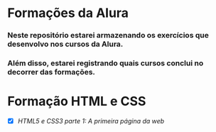 # Formações da Alura

### Neste repositório estarei armazenando os exercícios que desenvolvo nos cursos da Alura.

### Além disso, estarei registrando quais cursos conclui no decorrer das formações.

# Formação HTML e CSS

- [X] _HTML5 e CSS3 parte 1: A primeira página da web_